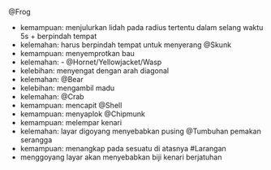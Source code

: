 @Frog
- kemampuan: menjulurkan lidah pada radius tertentu dalam selang waktu 5s + berpindah tempat
- kelemahan: harus berpindah tempat untuk menyerang
@Skunk
- kemampuan: menyemprotkan bau
- kelemahan: -
@Hornet/Yellowjacket/Wasp
- kelebihan: menyengat dengan arah diagonal
- kelemahan: 
@Bear
- kelebihan: mengambil madu
- kelemahan: 
@Crab
- kemampuan: mencapit
@Shell
- kemampuan: menyaplok
@Chipmunk
- kemampuan: melempar kenari
- kelemahan: layar digoyang menyebabkan pusing
@Tumbuhan pemakan serangga
- kemampuan: menangkap pada sesuatu di atasnya
#Larangan
- menggoyang layar akan menyebabkan biji kenari berjatuhan
